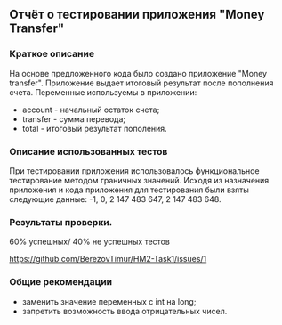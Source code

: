 ## Отчёт о тестировании приложения "Money Transfer"

### Краткое описание

На основе предложенного кода было создано приложение "Money transfer". Приложение выдает итоговый результат после пополнения счета.
Переменные используемы в приложении:
- account - начальный остаток счета;
- transfer - сумма перевода;
- total - итоговый результат пополения.

### Описание использованных тестов

При тестировании приложения использовалось функциональное тестирование методом граничных значений.
Исходя из назначения приложения и кода приложения для тестирования были взяты следующие данные: -1, 0, 2 147 483 647, 2 147 483 648.

### Результаты проверки.

60% успешных/ 40% не успешных тестов

https://github.com/BerezovTimur/HM2-Task1/issues/1

### Общие рекомендации

- заменить значение переменных с int на long;
- запретить возможность ввода отрицательных чисел.